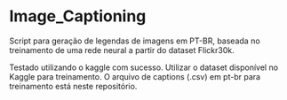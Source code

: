 # Image_Captioning
Script para geração de legendas de imagens em PT-BR, baseada no treinamento de uma rede neural a partir do dataset Flickr30k.

Testado utilizando o kaggle com sucesso. Utilizar o dataset disponível no Kaggle para treinamento.
O arquivo de captions (.csv) em pt-br para treinamento está neste repositório.
